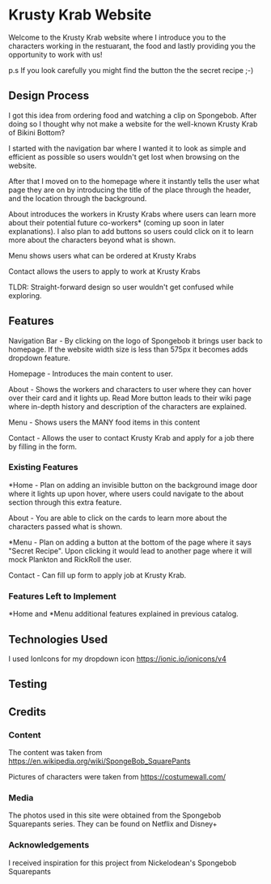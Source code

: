 # Krusty Krab Website

Welcome to the Krusty Krab website where I introduce you to the characters working in the restuarant, the food and lastly providing you the opportunity to work with us!

p.s If you look carefully you might find the button the the secret recipe ;-)

<!-- One or two paragraphs providing an overview of your project. Tell us about your project.

Essentially, this part is your sales pitch. -->

## Design Process

I got this idea from ordering food and watching a clip on Spongebob. After doing so I thought why not make a website for the well-known Krusty Krab of Bikini Bottom?

I started with the navigation bar where I wanted it to look as simple and efficient as possible so users wouldn't get lost when browsing on the website.

After that I moved on to the homepage where it instantly tells the user what page they are on by introducing the title of the place through the header, and the location through the background.

About introduces the workers in Krusty Krabs where users can learn more about their potential future co-workers\* (coming up soon in later explanations). I also plan to add buttons so users could click on it to learn more about the characters beyond what is shown.

Menu shows users what can be ordered at Krusty Krabs

Contact allows the users to apply to work at Krusty Krabs

TLDR: Straight-forward design so user wouldn't get confused while exploring.

<!-- Provide us insights about your design process, focusing on who this website is for, what it is that they want to achieve and how your project is the best way to help them achieve these things.

In particular, as part of this section we recommend that you provide a list of User Stories, with the following general structure:
- As a user type, I want to perform an action, so that I can achieve a goal.

This section is also where you would share links to any wireframes, mockups, diagrams etc. that you created as part of the design process.
These files should themselves either be included as a pdf file in the project itself (in an separate directory)
Include the Adobe XD wireframe as a folder. You can include the XD share url.  -->

## Features

Navigation Bar - By clicking on the logo of Spongebob it brings user back to homepage. If the website width size is less than 575px it becomes adds dropdown feature.

Homepage - Introduces the main content to user.

About - Shows the workers and characters to user where they can hover over their card and it lights up. Read More button leads to their wiki page where in-depth history and description of the characters are explained.

Menu - Shows users the MANY food items in this content

Contact - Allows the user to contact Krusty Krab and apply for a job there by filling in the form.

<!-- In this section, you should go over the different parts of your project, and describe each in a sentence or so. -->

### Existing Features

\*Home - Plan on adding an invisible button on the background image door where it lights up upon hover, where users could navigate to the about section through this extra feature.

About - You are able to click on the cards to learn more about the characters passed what is shown.

\*Menu - Plan on adding a button at the bottom of the page where it says "Secret Recipe". Upon clicking it would lead to another page where it will mock Plankton and RickRoll the user.

Contact - Can fill up form to apply job at Krusty Krab.

<!-- - Feature 1 - allows users X to achieve Y, by having them fill out Z
- ...

In addition, you may also use this section to discuss plans for additional features to be implemented in the future: -->

### Features Left to Implement

*Home and *Menu additional features explained in previous catalog.

<!-- - Another feature idea -->

## Technologies Used

I used IonIcons for my dropdown icon
https://ionic.io/ionicons/v4

<!-- In this section, you should mention all of the languages, frameworks, libraries, and any other tools that you have used to construct this project. For each, provide its name, a link to its official site and a short sentence of why it was used.

- [JQuery](https://jquery.com)
    - The project uses **JQuery** to simplify DOM manipulation. -->

## Testing

<!-- For any scenarios that have not been automated, test the user stories manually and provide as much detail as is relevant. A particularly useful form for describing your testing process is via scenarios, such as:

1. Contact form:
    1. Go to the "Contact Us" page
    2. Try to submit the empty form and verify that an error message about the required fields appears
    3. Try to submit the form with an invalid email address and verify that a relevant error message appears
    4. Try to submit the form with all inputs valid and verify that a success message appears.

In addition, you should mention in this section how your project looks and works on different browsers and screen sizes.

You should also mention in this section any interesting bugs or problems you discovered during your testing, even if you haven't addressed them yet.

If this section grows too long, you may want to split it off into a separate file and link to it from here. -->

## Credits

### Content

The content was taken from https://en.wikipedia.org/wiki/SpongeBob_SquarePants

Pictures of characters were taken from https://costumewall.com/

<!-- - The text for section Y was copied from the [Wikipedia article Z](https://en.wikipedia.org/wiki/Z) -->

### Media

The photos used in this site were obtained from the Spongebob Squarepants series. They can be found on Netflix and Disney+

<!-- - The photos used in this site were obtained from ... -->

### Acknowledgements

I received inspiration for this project from Nickelodean's Spongebob Squarepants

<!-- - I received inspiration for this project from X -->
